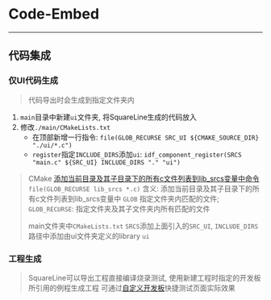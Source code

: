 # Code-Embed
----

## 代码集成

### 仅UI代码生成

> 代码导出时会生成到指定文件夹内

1. `main`目录中新建`ui`文件夹, 将SquareLine生成的代码放入
2. 修改`./main/CMakeLists.txt`
    - 在顶部新增一行指令: `file(GLOB_RECURSE SRC_UI ${CMAKE_SOURCE_DIR} "./ui/*.c")`
    - `register`指定`INCLUDE_DIRS`添加`ui`: `idf_component_register(SRCS "main.c" ${SRC_UI} INCLUDE_DIRS "." "ui")`
    



> CMake [添加当前目录及其子目录下的所有c文件列表到lib_srcs变量中命令](https://cmake.org/cmake/help/latest/command/file.html#glob-recurse)
> `file(GLOB_RECURSE lib_srcs *.c)` 含义: 添加当前目录及其子目录下的所有c文件列表到lib_srcs变量中
> `GLOB` 指定文件夹内匹配的文件; `GLOB_RECURSE`: 指定文件夹及其子文件夹内所有匹配的文件
>
> main文件夹中`CMakeLists.txt` `SRCS`添加上面引入的`SRC_UI`, `INCLUDE_DIRS`路径中添加由ui文件夹定义的library `ui`

### 工程生成

> SquareLine可以导出工程直接编译烧录测试, 使用新建工程时指定的开发板所引用的例程生成工程
> 可通过[自定义开发板](./Custom-Board.md)快捷测试页面实际效果